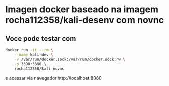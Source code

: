 # Imagen docker baseado na imagem rocha112358/kali-desenv com novnc

## Voce pode testar com
````bash
docker run -it --rm \
    --name kali-dev \
    -v /var/run/docker.sock:/var/run/docker.sock:rw \
    -p 3390:3390 \
    rocha112358/kali-novnc
````

e acessar via navegador http://localhost:8080